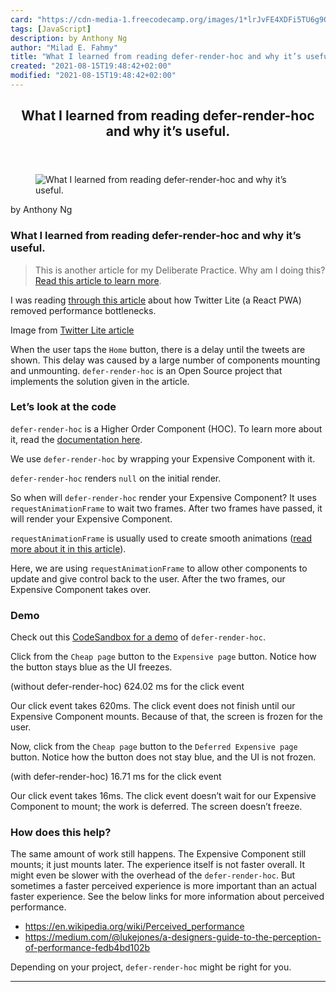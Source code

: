 ```yaml
---
card: "https://cdn-media-1.freecodecamp.org/images/1*lrJvFE4XDFi5TU6g9Qzumg.jpeg"
tags: [JavaScript]
description: by Anthony Ng
author: "Milad E. Fahmy"
title: "What I learned from reading defer-render-hoc and why it’s useful."
created: "2021-08-15T19:48:42+02:00"
modified: "2021-08-15T19:48:42+02:00"
---
```

<div class="site-wrapper">
<main id="site-main" class="site-main outer">
<div class="inner">
<article class="post-full post tag-javascript tag-react tag-user-experience tag-computer-science tag-tech ">
<header class="post-full-header">
<h1 class="post-full-title">What I learned from reading defer-render-hoc and why it’s useful.</h1>
</header>
<figure class="post-full-image">
<picture>
<source media="(max-width: 700px)" sizes="1px" srcset="data:image/gif;base64,R0lGODlhAQABAIAAAAAAAP///yH5BAEAAAAALAAAAAABAAEAAAIBRAA7 1w">
<source media="(min-width: 701px)" sizes="(max-width: 800px) 400px,
(max-width: 1170px) 700px,
1400px" srcset="https://cdn-media-1.freecodecamp.org/images/1*lrJvFE4XDFi5TU6g9Qzumg.jpeg 300w,
https://cdn-media-1.freecodecamp.org/images/1*lrJvFE4XDFi5TU6g9Qzumg.jpeg 600w,
https://cdn-media-1.freecodecamp.org/images/1*lrJvFE4XDFi5TU6g9Qzumg.jpeg 1000w,
https://cdn-media-1.freecodecamp.org/images/1*lrJvFE4XDFi5TU6g9Qzumg.jpeg 2000w">
<img onerror="this.style.display='none'" src="https://cdn-media-1.freecodecamp.org/images/1*lrJvFE4XDFi5TU6g9Qzumg.jpeg" alt="What I learned from reading defer-render-hoc and why it’s useful.">
</picture>
</figure>
<section class="post-full-content">
<div class="post-content medium-migrated-article">
<p>by Anthony Ng</p>
<h1 id="what-i-learned-from-reading-defer-render-hoc-and-why-it-s-useful-">What I learned from reading defer-render-hoc and why it’s useful.</h1>
<blockquote>This is another article for my Deliberate Practice. Why am I doing this? <a href="https://medium.freecodecamp.org/deliberate-practice-becoming-an-open-sourcerer-27a4f7640940" rel="noopener">Read this article to learn more</a>.</blockquote>
<p>I was reading <a href="https://medium.com/@paularmstrong/twitter-lite-and-high-performance-react-progressive-web-apps-at-scale-d28a00e780a3" rel="noopener">through this article</a> about how Twitter Lite (a React PWA) removed performance bottlenecks.</p>
<figcaption>Image from <a href="https://medium.com/@paularmstrong/twitter-lite-and-high-performance-react-progressive-web-apps-at-scale-d28a00e780a3" rel="noopener" target="_blank" title="">Twitter Lite article</a></figcaption>
</figure>
<p>When the user taps the <code>Home</code> button, there is a delay until the tweets are shown. This delay was caused by a large number of components mounting and unmounting. <code>defer-render-hoc</code> is an Open Source project that implements the solution given in the article.</p>
<h3 id="let-s-look-at-the-code">Let’s look at the code</h3>
<p><code>defer-render-hoc</code> is a Higher Order Component (HOC). To learn more about it, read the <a href="https://reactjs.org/docs/higher-order-components.html" rel="noopener">documentation here</a>.</p>
<p>We use <code>defer-render-hoc</code> by wrapping your Expensive Component with it.</p>
<p><code>defer-render-hoc</code> renders <code>null</code> on the initial render.</p>
<p>So when will <code>defer-render-hoc</code> render your Expensive Component? It uses <code>requestAnimationFrame</code> to wait two frames. After two frames have passed, it will render your Expensive Component.</p>
<p><code>requestAnimationFrame</code> is usually used to create smooth animations (<a href="https://developers.google.com/web/fundamentals/performance/rendering/optimize-javascript-execution" rel="noopener">read more about it in this article</a>).</p>
<p>Here, we are using <code>requestAnimationFrame</code> to allow other components to update and give control back to the user. After the two frames, our Expensive Component takes over.</p>
<h3 id="demo">Demo</h3>
<p>Check out this <a href="https://codesandbox.io/s/pjxkjjxv8m" rel="noopener">CodeSandbox for a demo</a> of <code>defer-render-hoc</code>.</p>
<p>Click from the <code>Cheap page</code> button to the <code>Expensive page</code> button. Notice how the button stays blue as the UI freezes.</p>
<figcaption>(without defer-render-hoc) 624.02 ms for the click event</figcaption>
</figure>
<p>Our click event takes 620ms. The click event does not finish until our Expensive Component mounts. Because of that, the screen is frozen for the user.</p>
<p>Now, click from the <code>Cheap page</code> button to the <code>Deferred Expensive page</code> button. Notice how the button does not stay blue, and the UI is not frozen.</p>
<figcaption>(with defer-render-hoc) 16.71 ms for the click event</figcaption>
</figure>
<p>Our click event takes 16ms. The click event doesn’t wait for our Expensive Component to mount; the work is deferred. The screen doesn’t freeze.</p>
<h3 id="how-does-this-help">How does this help?</h3>
<p>The same amount of work still happens. The Expensive Component still mounts; it just mounts later. The experience itself is not faster overall. It might even be slower with the overhead of the <code>defer-render-hoc</code>. But sometimes a faster perceived experience is more important than an actual faster experience. See the below links for more information about perceived performance.</p>
<ul>
<li><a href="https://en.wikipedia.org/wiki/Perceived_performance" rel="noopener">https://en.wikipedia.org/wiki/Perceived_performance</a></li>
<li><a href="https://medium.com/@lukejones/a-designers-guide-to-the-perception-of-performance-fedb4bd102b" rel="noopener">https://medium.com/@lukejones/a-designers-guide-to-the-perception-of-performance-fedb4bd102b</a></li>
</ul>
<p>Depending on your project, <code>defer-render-hoc</code> might be right for you.</p>
</div>
<hr>
</section>
</article>
</div>
</main>
</div>
<!-- Google Tag Manager (noscript) -->
<!-- End Google Tag Manager (noscript) -->
